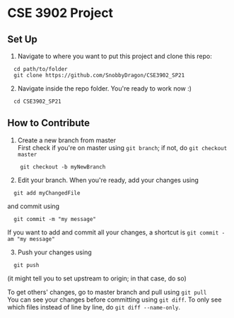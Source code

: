 # CSE 3902 Project

## Set Up
1. Navigate to where you want to put this project and clone this repo:
```
  cd path/to/folder
  git clone https://github.com/SnobbyDragon/CSE3902_SP21
```

2. Navigate inside the repo folder. You're ready to work now :)
```
  cd CSE3902_SP21
```

## How to Contribute
1. Create a new branch from master  
First check if you're on master using `git branch`; if not, do `git checkout master`
```
    git checkout -b myNewBranch
```

2. Edit your branch. When you're ready, add your changes using
```
  git add myChangedFile
```
and commit using
```
  git commit -m "my message"
```  
If you want to add and commit all your changes, a shortcut is `git commit -am "my message"`

3. Push your changes using
```
  git push
```
(it might tell you to set upstream to origin; in that case, do so)

To get others' changes, go to master branch and pull using `git pull`  
You can see your changes before committing using `git diff`. To only see which files instead of line by line, do `git diff --name-only`.
